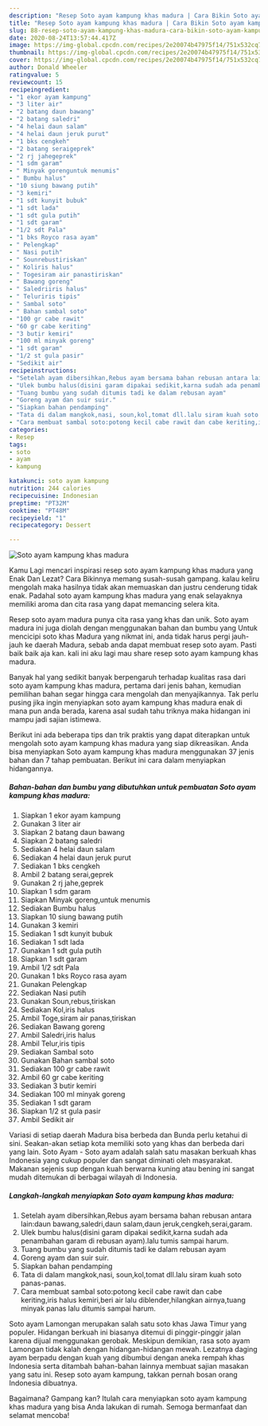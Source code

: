 ```yaml
---
description: "Resep Soto ayam kampung khas madura | Cara Bikin Soto ayam kampung khas madura Yang Bisa Manjain Lidah"
title: "Resep Soto ayam kampung khas madura | Cara Bikin Soto ayam kampung khas madura Yang Bisa Manjain Lidah"
slug: 88-resep-soto-ayam-kampung-khas-madura-cara-bikin-soto-ayam-kampung-khas-madura-yang-bisa-manjain-lidah
date: 2020-08-24T13:57:44.417Z
image: https://img-global.cpcdn.com/recipes/2e20074b47975f14/751x532cq70/soto-ayam-kampung-khas-madura-foto-resep-utama.jpg
thumbnail: https://img-global.cpcdn.com/recipes/2e20074b47975f14/751x532cq70/soto-ayam-kampung-khas-madura-foto-resep-utama.jpg
cover: https://img-global.cpcdn.com/recipes/2e20074b47975f14/751x532cq70/soto-ayam-kampung-khas-madura-foto-resep-utama.jpg
author: Donald Wheeler
ratingvalue: 5
reviewcount: 15
recipeingredient:
- "1 ekor ayam kampung"
- "3 liter air"
- "2 batang daun bawang"
- "2 batang saledri"
- "4 helai daun salam"
- "4 helai daun jeruk purut"
- "1 bks cengkeh"
- "2 batang seraigeprek"
- "2 rj jahegeprek"
- "1 sdm garam"
- " Minyak gorenguntuk menumis"
- " Bumbu halus"
- "10 siung bawang putih"
- "3 kemiri"
- "1 sdt kunyit bubuk"
- "1 sdt lada"
- "1 sdt gula putih"
- "1 sdt garam"
- "1/2 sdt Pala"
- "1 bks Royco rasa ayam"
- " Pelengkap"
- " Nasi putih"
- " Sounrebustiriskan"
- " Koliris halus"
- " Togesiram air panastiriskan"
- " Bawang goreng"
- " Saledriiris halus"
- " Teluriris tipis"
- " Sambal soto"
- " Bahan sambal soto"
- "100 gr cabe rawit"
- "60 gr cabe keriting"
- "3 butir kemiri"
- "100 ml minyak goreng"
- "1 sdt garam"
- "1/2 st gula pasir"
- "Sedikit air"
recipeinstructions:
- "Setelah ayam dibersihkan,Rebus ayam bersama bahan rebusan antara lain:daun bawang,saledri,daun salam,daun jeruk,cengkeh,serai,garam."
- "Ulek bumbu halus(disini garam dipakai sedikit,karna sudah ada penambahan garam di rebusan ayam).lalu tumis sampai harum."
- "Tuang bumbu yang sudah ditumis tadi ke dalam rebusan ayam"
- "Goreng ayam dan suir suir."
- "Siapkan bahan pendamping"
- "Tata di dalam mangkok,nasi, soun,kol,tomat dll.lalu siram kuah soto panas-panas."
- "Cara membuat sambal soto:potong kecil cabe rawit dan cabe keriting,iris halus kemiri,beri air lalu diblender,hilangkan airnya,tuang minyak panas lalu ditumis sampai harum."
categories:
- Resep
tags:
- soto
- ayam
- kampung

katakunci: soto ayam kampung 
nutrition: 244 calories
recipecuisine: Indonesian
preptime: "PT32M"
cooktime: "PT48M"
recipeyield: "1"
recipecategory: Dessert

---
```



![Soto ayam kampung khas madura](https://img-global.cpcdn.com/recipes/2e20074b47975f14/751x532cq70/soto-ayam-kampung-khas-madura-foto-resep-utama.jpg)

Kamu Lagi mencari inspirasi resep soto ayam kampung khas madura yang Enak Dan Lezat? Cara Bikinnya memang susah-susah gampang. kalau keliru mengolah maka hasilnya tidak akan memuaskan dan justru cenderung tidak enak. Padahal soto ayam kampung khas madura yang enak selayaknya memiliki aroma dan cita rasa yang dapat memancing selera kita.

Resep soto ayam madura punya cita rasa yang khas dan unik. Soto ayam madura ini juga diolah dengan menggunakan bahan dan bumbu yang Untuk mencicipi soto khas Madura yang nikmat ini, anda tidak harus pergi jauh-jauh ke daerah Madura, sebab anda dapat membuat resep soto ayam. Pasti baik baik aja kan. kali ini aku lagi mau share resep soto ayam kampung khas madura.

Banyak hal yang sedikit banyak berpengaruh terhadap kualitas rasa dari soto ayam kampung khas madura, pertama dari jenis bahan, kemudian pemilihan bahan segar hingga cara mengolah dan menyajikannya. Tak perlu pusing jika ingin menyiapkan soto ayam kampung khas madura enak di mana pun anda berada, karena asal sudah tahu triknya maka hidangan ini mampu jadi sajian istimewa.


Berikut ini ada beberapa tips dan trik praktis yang dapat diterapkan untuk mengolah soto ayam kampung khas madura yang siap dikreasikan. Anda bisa menyiapkan Soto ayam kampung khas madura menggunakan 37 jenis bahan dan 7 tahap pembuatan. Berikut ini cara dalam menyiapkan hidangannya.

<!--inarticleads1-->

##### Bahan-bahan dan bumbu yang dibutuhkan untuk pembuatan Soto ayam kampung khas madura:

1. Siapkan 1 ekor ayam kampung
1. Gunakan 3 liter air
1. Siapkan 2 batang daun bawang
1. Siapkan 2 batang saledri
1. Sediakan 4 helai daun salam
1. Sediakan 4 helai daun jeruk purut
1. Sediakan 1 bks cengkeh
1. Ambil 2 batang serai,geprek
1. Gunakan 2 rj jahe,geprek
1. Siapkan 1 sdm garam
1. Siapkan  Minyak goreng,untuk menumis
1. Sediakan  Bumbu halus
1. Siapkan 10 siung bawang putih
1. Gunakan 3 kemiri
1. Sediakan 1 sdt kunyit bubuk
1. Sediakan 1 sdt lada
1. Gunakan 1 sdt gula putih
1. Siapkan 1 sdt garam
1. Ambil 1/2 sdt Pala
1. Gunakan 1 bks Royco rasa ayam
1. Gunakan  Pelengkap
1. Sediakan  Nasi putih
1. Gunakan  Soun,rebus,tiriskan
1. Sediakan  Kol,iris halus
1. Ambil  Toge,siram air panas,tiriskan
1. Sediakan  Bawang goreng
1. Ambil  Saledri,iris halus
1. Ambil  Telur,iris tipis
1. Sediakan  Sambal soto
1. Gunakan  Bahan sambal soto
1. Sediakan 100 gr cabe rawit
1. Ambil 60 gr cabe keriting
1. Sediakan 3 butir kemiri
1. Sediakan 100 ml minyak goreng
1. Sediakan 1 sdt garam
1. Siapkan 1/2 st gula pasir
1. Ambil Sedikit air


Variasi di setiap daerah Madura bisa berbeda dan Bunda perlu ketahui di sini. Seakan-akan setiap kota memiliki soto yang khas dan berbeda dari yang lain. Soto Ayam - Soto ayam adalah salah satu masakan berkuah khas Indonesia yang cukup populer dan sangat diminati oleh masyarakat. Makanan sejenis sup dengan kuah berwarna kuning atau bening ini sangat mudah ditemukan di berbagai wilayah di Indonesia. 

<!--inarticleads2-->

##### Langkah-langkah menyiapkan Soto ayam kampung khas madura:

1. Setelah ayam dibersihkan,Rebus ayam bersama bahan rebusan antara lain:daun bawang,saledri,daun salam,daun jeruk,cengkeh,serai,garam.
1. Ulek bumbu halus(disini garam dipakai sedikit,karna sudah ada penambahan garam di rebusan ayam).lalu tumis sampai harum.
1. Tuang bumbu yang sudah ditumis tadi ke dalam rebusan ayam
1. Goreng ayam dan suir suir.
1. Siapkan bahan pendamping
1. Tata di dalam mangkok,nasi, soun,kol,tomat dll.lalu siram kuah soto panas-panas.
1. Cara membuat sambal soto:potong kecil cabe rawit dan cabe keriting,iris halus kemiri,beri air lalu diblender,hilangkan airnya,tuang minyak panas lalu ditumis sampai harum.


Soto ayam Lamongan merupakan salah satu soto khas Jawa Timur yang populer. Hidangan berkuah ini biasanya ditemui di pinggir-pinggir jalan karena dijual menggunakan gerobak. Meskipun demikian, rasa soto ayam Lamongan tidak kalah dengan hidangan-hidangan mewah. Lezatnya daging ayam berpadu dengan kuah yang dibumbui dengan aneka rempah khas Indonesia serta ditambah bahan-bahan lainnya membuat sajian masakan yang satu ini. Resep soto ayam kampung, takkan pernah bosan orang Indonesia dibuatnya. 

Bagaimana? Gampang kan? Itulah cara menyiapkan soto ayam kampung khas madura yang bisa Anda lakukan di rumah. Semoga bermanfaat dan selamat mencoba!
